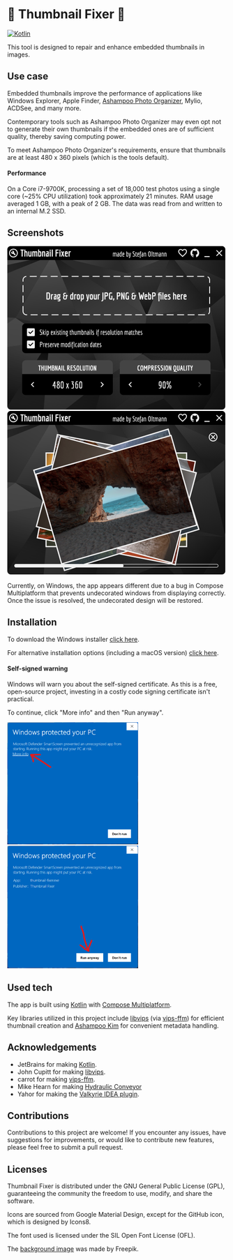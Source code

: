# 🔧 Thumbnail Fixer 🔧

[![Kotlin](https://img.shields.io/badge/kotlin-2.0.21-blue.svg?logo=kotlin)](httpw://kotlinlang.org)

This tool is designed to repair and enhance embedded thumbnails in images.

## Use case

Embedded thumbnails improve the performance of applications like
Windows Explorer, Apple Finder,
[Ashampoo Photo Organizer](https://ashampoo.com/photo-organizer),
Mylio, ACDSee, and many more.

Contemporary tools such as Ashampoo Photo Organizer may even opt
not to generate their own thumbnails if the embedded ones are of
sufficient quality, thereby saving computing power.

To meet Ashampoo Photo Organizer's requirements, ensure that
thumbnails are at least 480 x 360 pixels (which is the tools default).

#### Performance

On a Core i7-9700K, processing a set of 18,000 test photos using a single core
(~25% CPU utilization) took approximately 21 minutes. RAM usage averaged 1 GB,
with a peak of 2 GB. The data was read from and written to an internal M.2 SSD.

## Screenshots

<img width="500" src="./docs/start_screen.png"/>
<img width="500" src="./docs/processing_screen.png"/>

Currently, on Windows, the app appears different due to a bug in
Compose Multiplatform that prevents undecorated windows from
displaying correctly. Once the issue is resolved, the undecorated
design will be restored.

## Installation

To download the Windows
installer [click here](https://github.com/stefanoltmann/thumbnail-fixer/releases/latest/download/thumbnail-fixer-1.0.3.x64.msix).

For alternative installation options (including a macOS
version) [click here](https://stefan-oltmann.de/thumbnail-fixer/download.html).

#### Self-signed warning

Windows will warn you about the self-signed certificate.
As this is a free, open-source project, investing in a costly
code signing certificate isn't practical.

To continue, click "More info" and then "Run anyway".

<img width="300" src="./docs/smart_screen_1.png"/>
<img width="300" src="./docs/smart_screen_2.png"/>

## Used tech

The app is built using [Kotlin](https://kotlinlang.org)
with [Compose Multiplatform](https://www.jetbrains.com/de-de/compose-multiplatform/).

Key libraries utilized in this project include [libvips](https://github.com/libvips/)
(via [vips-ffm](https://github.com/lopcode/vips-ffm)) for efficient thumbnail creation
and [Ashampoo Kim](https://github.com/ashampoo/kim) for convenient metadata handling.

## Acknowledgements

* JetBrains for making [Kotlin](https://kotlinlang.org).
* John Cupitt for making [libvips](https://github.com/libvips/).
* carrot for making [vips-ffm](https://github.com/lopcode/vips-ffm).
* Mike Hearn for making [Hydraulic Conveyor](https://conveyor.hydraulic.dev)
* Yahor for making the [Valkyrie IDEA plugin](https://github.com/ComposeGears/Valkyrie).

## Contributions

Contributions to this project are welcome! If you encounter any issues,
have suggestions for improvements, or would like to contribute new features,
please feel free to submit a pull request.

## Licenses

Thumbnail Fixer is distributed under the GNU General Public License (GPL),
guaranteeing the community the freedom to use, modify, and share the software.

Icons are sourced from Google Material Design, except for the GitHub icon,
which is designed by Icons8.

The font used is licensed under the SIL Open Font License (OFL).

The [background image](https://www.freepik.com/free-vector/geometric-background_3730424.htm) was made by Freepik.
